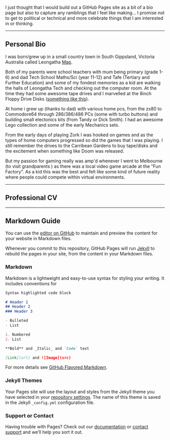 I just thought that I would build out a GitHub Pages site as a bit of a bio page but also to capture any ramblings that I feel like making... I promise not to get to political or technical and more celebrate things that I am interested in or thinking.

---------
## Personal Bio
I was born/grew up in a small country town in South Gippsland, Victoria Australia called Leongatha [Map](https://www.google.com/maps/place/Leongatha+VIC+3953/@-38.472043,145.9417539,13z/data=!4m2!3m1!1s0x6b2a272e74bc8381:0x40579a430a06260).

Both of my parents were school teachers with mum being primary (grade 1-6) and dad Tech School Maths/Sci (year 11-12) and Tafe (Tertiary and Further Education) and some of my fondest memories as a kid are walking the halls of Leongatha Tech and checking out the computer room. At the time they had some awesome tape drives and I marvelled at the 8inch Floppy Drive Disks ([something like this](http://boginjr.com/it/hw/8inch-drives/)).

At home i grew up (thanks to dad) with various home pcs, from the zx80 to Commodore64 through 286/386/486 PCs (some with turbo buttons) and building small electonics kits (from Tandy or Dick Smith). I had an awesome Lego collection and some of the early Mechanics sets.

From the early days of playing Zork I was hooked on games and as the types of home computers progressed so did the games that I was playing. I still remember the drives to the Carribean Gardens to buy tape/disks and the excitement when something like Doom was released.

But my passion for gaming really was amp'd whenever I went to Melbourne (to visit grandparents ) as there was a local video game arcade at the "Fun Factory". As a kid this was the best and felt like some kind of future reality where people could compete within virtual environments.

---------
## Professional CV



----------
## Markdown Guide
You can use the [editor on GitHub](https://github.com/benksmillie/benksmillie/edit/master/docs/index.md) to maintain and preview the content for your website in Markdown files.

Whenever you commit to this repository, GitHub Pages will run [Jekyll](https://jekyllrb.com/) to rebuild the pages in your site, from the content in your Markdown files.

### Markdown

Markdown is a lightweight and easy-to-use syntax for styling your writing. It includes conventions for

```markdown
Syntax highlighted code block

# Header 1
## Header 2
### Header 3

- Bulleted
- List

1. Numbered
2. List

**Bold** and _Italic_ and `Code` text

[Link](url) and ![Image](src)
```

For more details see [GitHub Flavored Markdown](https://guides.github.com/features/mastering-markdown/).

### Jekyll Themes

Your Pages site will use the layout and styles from the Jekyll theme you have selected in your [repository settings](https://github.com/benksmillie/benksmillie/settings/pages). The name of this theme is saved in the Jekyll `_config.yml` configuration file.

### Support or Contact

Having trouble with Pages? Check out our [documentation](https://docs.github.com/categories/github-pages-basics/) or [contact support](https://support.github.com/contact) and we’ll help you sort it out.
